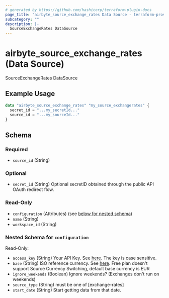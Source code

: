 ```yaml
---
# generated by https://github.com/hashicorp/terraform-plugin-docs
page_title: "airbyte_source_exchange_rates Data Source - terraform-provider-airbyte"
subcategory: ""
description: |-
  SourceExchangeRates DataSource
---
```


# airbyte_source_exchange_rates (Data Source)

SourceExchangeRates DataSource

## Example Usage

```terraform
data "airbyte_source_exchange_rates" "my_source_exchangerates" {
  secret_id = "...my_secretId..."
  source_id = "...my_sourceId..."
}
```

<!-- schema generated by tfplugindocs -->
## Schema

### Required

- `source_id` (String)

### Optional

- `secret_id` (String) Optional secretID obtained through the public API OAuth redirect flow.

### Read-Only

- `configuration` (Attributes) (see [below for nested schema](#nestedatt--configuration))
- `name` (String)
- `workspace_id` (String)

<a id="nestedatt--configuration"></a>
### Nested Schema for `configuration`

Read-Only:

- `access_key` (String) Your API Key. See <a href="https://apilayer.com/marketplace/exchangerates_data-api">here</a>. The key is case sensitive.
- `base` (String) ISO reference currency. See <a href="https://www.ecb.europa.eu/stats/policy_and_exchange_rates/euro_reference_exchange_rates/html/index.en.html">here</a>. Free plan doesn't support Source Currency Switching, default base currency is EUR
- `ignore_weekends` (Boolean) Ignore weekends? (Exchanges don't run on weekends)
- `source_type` (String) must be one of [exchange-rates]
- `start_date` (String) Start getting data from that date.



